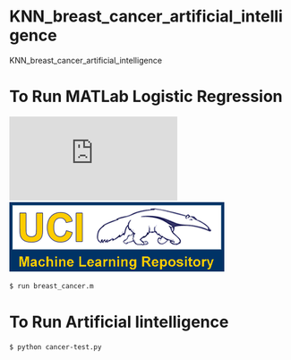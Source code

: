 # KNN_breast_cancer_artificial_intelligence
 KNN_breast_cancer_artificial_intelligence
 
# To Run MATLab Logistic Regression
[![N|Solid](https://archive.ics.uci.edu/ml/index.html)](https://nodesource.com/products/nsolid)
![GitHub Logo](logo-UCI.gif)

 ```sh
$ run breast_cancer.m
```
# To Run Artificial Iintelligence
 ```sh
$ python cancer-test.py
```
